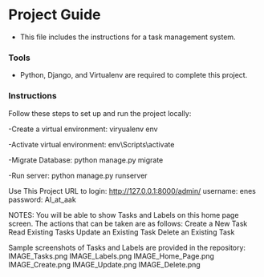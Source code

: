 # Project Guide
- This file includes the instructions for a task management system.

### Tools
- Python, Django, and Virtualenv are required to complete this project.

### Instructions
Follow these steps to set up and run the project locally:

-Create a virtual environment: viryualenv env

-Activate virtual environment: env\Scripts\activate

-Migrate Database: python manage.py migrate

-Run server: python manage.py runserver

Use This Project URL to login: http://127.0.0.1:8000/admin/
username: enes
password: AI_at_aak

NOTES:
You will be able to show Tasks and Labels on this home page screen.
The actions that can be taken are as follows:
    Create a New Task
    Read Existing Tasks 
    Update an Existing Task
    Delete an Existing Task

Sample screenshots of Tasks and Labels are provided in the repository:
IMAGE_Tasks.png
IMAGE_Labels.png
IMAGE_Home_Page.png
IMAGE_Create.png
IMAGE_Update.png
IMAGE_Delete.png

